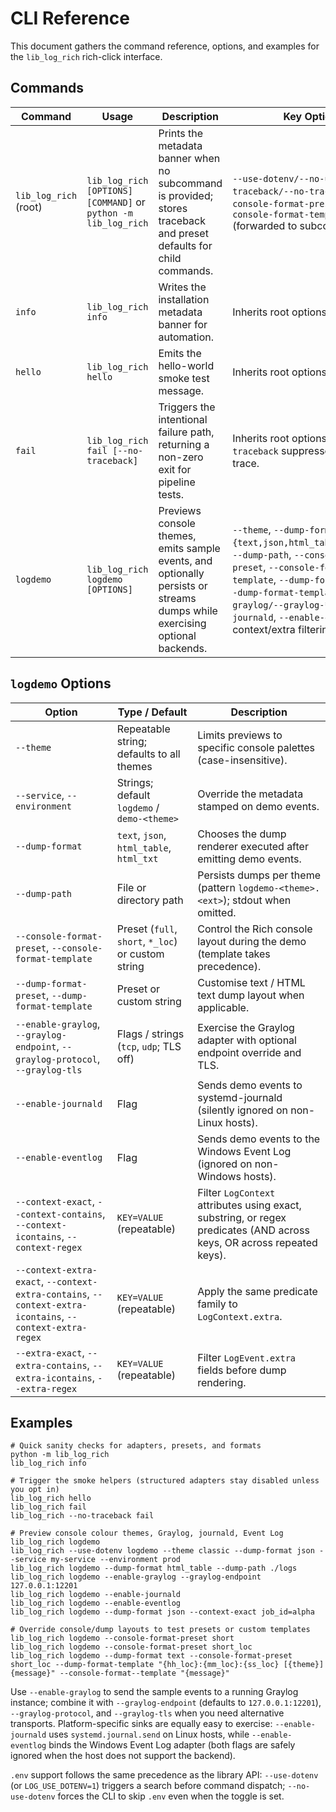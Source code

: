 # CLI Reference

This document gathers the command reference, options, and examples for the `lib_log_rich` rich-click interface.

## Commands

| Command | Usage | Description | Key Options |
|---------|-------|-------------|-------------|
| `lib_log_rich` (root) | `lib_log_rich [OPTIONS] [COMMAND]` or `python -m lib_log_rich` | Prints the metadata banner when no subcommand is provided; stores traceback and preset defaults for child commands. | `--use-dotenv/--no-use-dotenv`, `--traceback/--no-traceback`, `--console-format-preset`, `--console-format-template` (forwarded to subcommands). |
| `info` | `lib_log_rich info` | Writes the installation metadata banner for automation. | Inherits root options. |
| `hello` | `lib_log_rich hello` | Emits the hello-world smoke test message. | Inherits root options. |
| `fail` | `lib_log_rich fail [--no-traceback]` | Triggers the intentional failure path, returning a non-zero exit for pipeline tests. | Inherits root options; `--no-traceback` suppresses the stack trace. |
| `logdemo` | `lib_log_rich logdemo [OPTIONS]` | Previews console themes, emits sample events, and optionally persists or streams dumps while exercising optional backends. | `--theme`, `--dump-format {text,json,html_table,html_txt}`, `--dump-path`, `--console-format-preset`, `--console-format-template`, `--dump-format-preset`, `--dump-format-template`, `--enable-graylog/--graylog-*`, `--enable-journald`, `--enable-eventlog`, context/extra filtering options. |

## `logdemo` Options

| Option | Type / Default | Description |
|--------|----------------|-------------|
| `--theme` | Repeatable string; defaults to all themes | Limits previews to specific console palettes (case-insensitive). |
| `--service`, `--environment` | Strings; default `logdemo` / `demo-<theme>` | Override the metadata stamped on demo events. |
| `--dump-format` | `text`, `json`, `html_table`, `html_txt` | Chooses the dump renderer executed after emitting demo events. |
| `--dump-path` | File or directory path | Persists dumps per theme (pattern `logdemo-<theme>.<ext>`); stdout when omitted. |
| `--console-format-preset`, `--console-format-template` | Preset (`full`, `short`, `*_loc`) or custom string | Control the Rich console layout during the demo (template takes precedence). |
| `--dump-format-preset`, `--dump-format-template` | Preset or custom string | Customise text / HTML text dump layout when applicable. |
| `--enable-graylog`, `--graylog-endpoint`, `--graylog-protocol`, `--graylog-tls` | Flags / strings (`tcp`, `udp`; TLS off) | Exercise the Graylog adapter with optional endpoint override and TLS. |
| `--enable-journald` | Flag | Sends demo events to systemd-journald (silently ignored on non-Linux hosts). |
| `--enable-eventlog` | Flag | Sends demo events to the Windows Event Log (ignored on non-Windows hosts). |
| `--context-exact`, `--context-contains`, `--context-icontains`, `--context-regex` | `KEY=VALUE` (repeatable) | Filter `LogContext` attributes using exact, substring, or regex predicates (AND across keys, OR across repeated keys). |
| `--context-extra-exact`, `--context-extra-contains`, `--context-extra-icontains`, `--context-extra-regex` | `KEY=VALUE` (repeatable) | Apply the same predicate family to `LogContext.extra`. |
| `--extra-exact`, `--extra-contains`, `--extra-icontains`, `--extra-regex` | `KEY=VALUE` (repeatable) | Filter `LogEvent.extra` fields before dump rendering. |

## Examples

```
# Quick sanity checks for adapters, presets, and formats
python -m lib_log_rich
lib_log_rich info

# Trigger the smoke helpers (structured adapters stay disabled unless you opt in)
lib_log_rich hello
lib_log_rich fail
lib_log_rich --no-traceback fail

# Preview console colour themes, Graylog, journald, Event Log
lib_log_rich logdemo
lib_log_rich --use-dotenv logdemo --theme classic --dump-format json --service my-service --environment prod
lib_log_rich logdemo --dump-format html_table --dump-path ./logs
lib_log_rich logdemo --enable-graylog --graylog-endpoint 127.0.0.1:12201
lib_log_rich logdemo --enable-journald
lib_log_rich logdemo --enable-eventlog
lib_log_rich logdemo --dump-format json --context-exact job_id=alpha

# Override console/dump layouts to test presets or custom templates
lib_log_rich logdemo --console-format-preset short
lib_log_rich logdemo --console-format-preset short_loc
lib_log_rich logdemo --dump-format text --console-format-preset short_loc --dump-format-template "{hh_loc}:{mm_loc}:{ss_loc} [{theme}] {message}" --console-format--template "{message}"
```

Use `--enable-graylog` to send the sample events to a running Graylog instance; combine it with `--graylog-endpoint` (defaults to `127.0.0.1:12201`), `--graylog-protocol`, and `--graylog-tls` when you need alternative transports. Platform-specific sinks are equally easy to exercise: `--enable-journald` uses `systemd.journal.send` on Linux hosts, while `--enable-eventlog` binds the Windows Event Log adapter (both flags are safely ignored when the host does not support the backend).

`.env` support follows the same precedence as the library API: `--use-dotenv` (or `LOG_USE_DOTENV=1`) triggers a search before command dispatch; `--no-use-dotenv` forces the CLI to skip `.env` even when the toggle is set.
